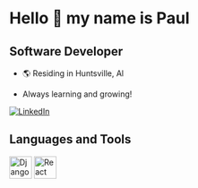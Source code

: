 # Hello :wave:  my name is Paul

## Software Developer

- :earth_americas: Residing in Huntsville, Al

- Always learning and growing!

[![LinkedIn](https://img.shields.io/badge/LinkedIn-0077B5?style=for-the-badge&logo=linkedin&logoColor=white)](https://www.linkedin.com/in/pmjohns)

## Languages and Tools
<p align="left">
<img src="https://cdn.worldvectorlogo.com/logos/dango.svg" alt="Django" width="40" height="40">

<img src="https://cdn.freebiessupply.com/logos/large/2x/react-1-logo-png-transparent.png" alt="React" width="40" height="40">

 
